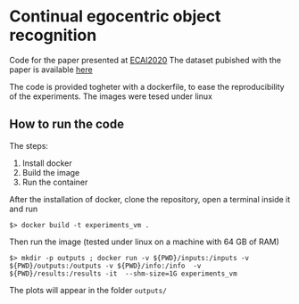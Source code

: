 Continual egocentric object recognition
==============

Code for the paper presented at [ECAI2020](https://arxiv.org/pdf/1912.05029.pdf)
The dataset pubished with the paper is available [here](https://ndownloader.figshare.com/files/17435471)

The code is provided togheter with a dockerfile, to ease the reproducibility of 
the experiments. The images were tesed under linux

How to run the code
------------

The steps:

 1. Install docker
 2. Build the image
 3. Run the container



After the installation of docker, clone the repository, open a terminal inside it and run

    $> docker build -t experiments_vm .
    
Then run the image (tested under linux on a machine with  64 GB of RAM)

    $> mkdir -p outputs ; docker run -v ${PWD}/inputs:/inputs -v ${PWD}/outputs:/outputs -v ${PWD}/info:/info  -v ${PWD}/results:/results -it  --shm-size=1G experiments_vm

The plots will appear in the folder `outputs/`

